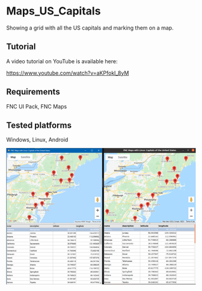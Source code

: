 # Maps_US_Capitals
Showing a grid with all the US capitals and marking them on a map.

## Tutorial
A video tutorial on YouTube is available here:

https://www.youtube.com/watch?v=aKPfokI_8yM

## Requirements
FNC UI Pack, FNC Maps

## Tested platforms
Windows, Linux, Android

![Screenshot](./win_linux_comp.png)
